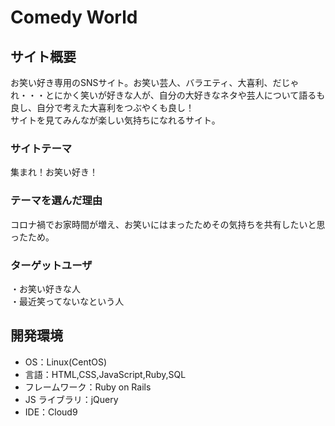 # Comedy World

## サイト概要

お笑い好き専用のSNSサイト。お笑い芸人、バラエティ、大喜利、だじゃれ・・・とにかく笑いが好きな人が、自分の大好きなネタや芸人について語るも良し、自分で考えた大喜利をつぶやくも良し！  
サイトを見てみんなが楽しい気持ちになれるサイト。

### サイトテーマ

集まれ！お笑い好き！

### テーマを選んだ理由

コロナ禍でお家時間が増え、お笑いにはまったためその気持ちを共有したいと思ったため。

### ターゲットユーザ

・お笑い好きな人  
・最近笑ってないなという人

## 開発環境

- OS：Linux(CentOS)
- 言語：HTML,CSS,JavaScript,Ruby,SQL
- フレームワーク：Ruby on Rails
- JS ライブラリ：jQuery
- IDE：Cloud9

